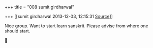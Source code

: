 +++
title = "008 sumit girdharwal"

+++
[[sumit girdharwal	2013-12-03, 12:15:31 [Source](https://groups.google.com/g/samskrita/c/zs90WAnUYxM)]]



Nice group. Want to start learn sanskrit. Please advise from where one should start.



